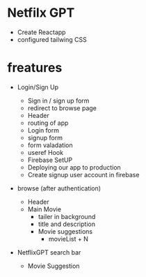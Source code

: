 # Netfilx GPT

- Create Reactapp
- configured tailwing CSS


# freatures
- Login/Sign Up
    - Sign in / sign up form
    - redirect to browse page
    - Header
    - routing of app
    - Login form
    - signup form
    - form valadation
    - useref Hook
    - Firebase SetUP
    - Deploying our app to production
    - Create signup user account in firebase

- browse (after authentication)
    - Header
    - Main Movie
        - tailer in background
        - title and description
        - Movie suggestions
            - movieList + N

- NetflixGPT
    search bar
    - Movie Suggestion